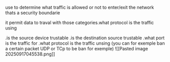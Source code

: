 use to determine what traffic is allowed or not to enter/exit the network
thats a security boundarie

it permit data to traval with those categories.what protocol is the traffic using


.is the source device trustable
.is the destination source trustable
.what port is the traffic for
.what protocol is the traffic unsing (you can for exemple ban a certain packet UDP or TCp to be ban for exemple)
![[Pasted image 20250917045538.png]]
